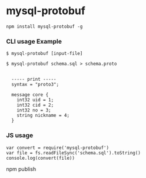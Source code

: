 # mysql-protobuf

```
npm install mysql-protobuf -g
```

### CLI usage Example

```
$ mysql-protobuf [input-file]

$ mysql-protobuf schema.sql > schema.proto


  ----- print -----
  syntax = "proto3";

  message core {
    int32 uid = 1;
    int32 cid = 2;
    int32 no = 3;
    string nickname = 4;
  }
```

### JS usage

```
var convert = require('mysql-protobuf')
var file = fs.readFileSync('schema.sql').toString()
console.log(convert(file))
```

npm publish
